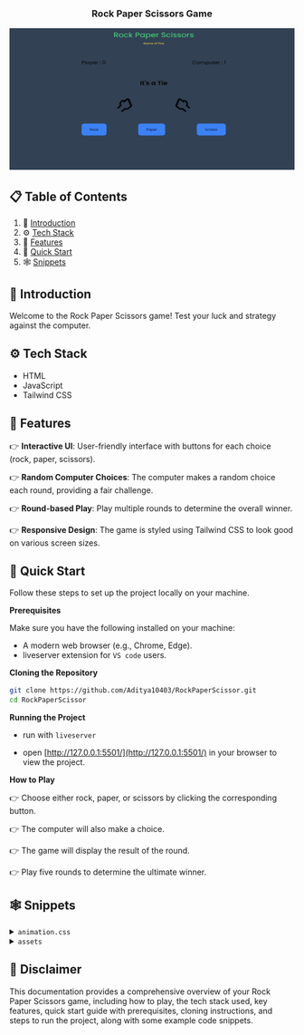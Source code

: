 <div align="center">
<h3 align="center">Rock Paper Scissors Game</h3>
      <img src="icons/web.jpeg" alt="Project Banner" width="600" height="250">
  <br />

  <!-- <div>
    <img src="https://img.shields.io/badge/-Tailwind_CSS-black?style=for-the-badge&logoColor=white&logo=tailwindcss&color=06B6D4" alt="tailwindcss" />
  </div> -->
</div>

## 📋 <a name="table">Table of Contents</a>

1. 🤖 [Introduction](#introduction)
2. ⚙️ [Tech Stack](#tech-stack)
3. 🔋 [Features](#features)
4. 🤸 [Quick Start](#quick-start)
5. 🕸️ [Snippets](#snippets)

## <a name="introduction">🤖 Introduction</a>

Welcome to the Rock Paper Scissors game! Test your luck and strategy against the computer.

## <a name="tech-stack">⚙️ Tech Stack</a>

- HTML
- JavaScript
- Tailwind CSS


## <a name="features">🔋 Features</a>

👉 **Interactive UI**: User-friendly interface with buttons for each choice (rock, paper, scissors).

👉 **Random Computer Choices**: The computer makes a random choice each round, providing a fair challenge.

👉 **Round-based Play**: Play multiple rounds to determine the overall winner.

👉 **Responsive Design**: The game is styled using Tailwind CSS to look good on various screen sizes.

## <a name="quick-start">🤸 Quick Start</a>

Follow these steps to set up the project locally on your machine.

**Prerequisites**

Make sure you have the following installed on your machine:

- A modern web browser (e.g., Chrome, Edge).
- liveserver extension for `VS code` users.


**Cloning the Repository**

```bash
git clone https://github.com/Aditya10403/RockPaperScissor.git
cd RockPaperScissor
```

**Running the Project**

- run with `liveserver` 

- open [http://127.0.0.1:5501/](http://127.0.0.1:5501/) in your browser to view the project.

**How to Play**

👉 Choose either rock, paper, or scissors by clicking the corresponding button.

👉 The computer will also make a choice.

👉 The game will display the result of the round.

👉 Play five rounds to determine the ultimate winner.

## <a name="snippets">🕸️ Snippets</a>

<details>
<summary><code>animation.css</code></summary>

```css
@keyframes shakePlayer {
  0% {
    transform: rotate(45deg) translateY(0px);
  }
  15% {
    transform: rotate(90deg) translateY(-20px);
  }
  25% {
    transform: rotate(45deg) translateY(0px);
  }
  35% {
    transform: rotate(90deg) translateY(-20px);
  }
  50% {
    transform: rotate(45deg) translateY(0px);
  }
  65% {
    transform: rotate(90deg) translateY(-20px);
  }
  75% {
    transform: rotate(45deg) translateY(0px);
  }
  85% {
    transform: rotate(90deg) translateY(-20px);
  }
  100% {
    transform: rotate(45deg) translateY(0px);
  }
}
@keyframes shakeComputer {
  0% {
    transform: rotate(-45deg) scaleX(-1) translateY(0px);
  }
  15% {
    transform: rotate(-90deg) scaleX(-1) translateY(-20px);
  }
  25% {
    transform: rotate(-45deg) scaleX(-1) translateY(0px);
  }
  35% {
    transform: rotate(-90deg) scaleX(-1) translateY(-20px);
  }
  50% {
    transform: rotate(-45deg) scaleX(-1) translateY(0px);
  }
  65% {
    transform: rotate(-90deg) scaleX(-1) translateY(-20px);
  }
  75% {
    transform: rotate(-45deg) scaleX(-1) translateY(0px);
  }
  85% {
    transform: rotate(-90deg) scaleX(-1) translateY(-20px);
  }
  100% {
    transform: rotate(-45deg) scaleX(-1) translateY(0px);
  }
}

```

</details>
<details>
<summary><code>assets</code></summary>

[icons](/icons/)

</details>


## <a>🚨 Disclaimer</a>

This documentation provides a comprehensive overview of your Rock Paper Scissors game, including how to play, the tech stack used, key features, quick start guide with prerequisites, cloning instructions, and steps to run the project, along with some example code snippets.

#

